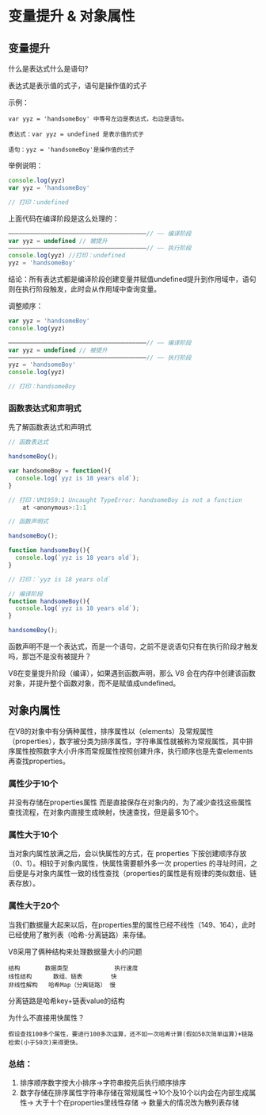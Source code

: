 # 变量提升 & 对象属性

## 变量提升

什么是表达式什么是语句?

表达式是表示值的式子，语句是操作值的式子

示例：
```
var yyz = 'handsomeBoy' 中等号左边是表达式，右边是语句。

表达式：var yyz = undefined 是表示值的式子

语句：yyz = 'handsomeBoy'是操作值的式子
```

举例说明：
```js
console.log(yyz)
var yyz = 'handsomeBoy'

// 打印：undefined
```
上面代码在编译阶段是这么处理的：
```js
———————————————————————————————————————// —— 编译阶段
var yyz = undefined // 被提升
———————————————————————————————————————// —— 执行阶段
console.log(yyz) //打印：undefined
yyz = 'handsomeBoy'
```

结论：所有表达式都是编译阶段创建变量并赋值undefined提升到作用域中，语句则在执行阶段触发，此时会从作用域中查询变量。

调整顺序：
```js
var yyz = 'handsomeBoy'
console.log(yyz)
```
```js
———————————————————————————————————————// —— 编译阶段
var yyz = undefined // 被提升
———————————————————————————————————————// —— 执行阶段
yyz = 'handsomeBoy'
console.log(yyz)

// 打印：handsomeBoy
```

### 函数表达式和声明式

先了解函数表达式和声明式
```js
// 函数表达式

handsomeBoy();

var handsomeBoy = function(){
  console.log(`yyz is 18 years old`);
}

// 打印：VM1959:1 Uncaught TypeError: handsomeBoy is not a function
    at <anonymous>:1:1
```

```js
// 函数声明式

handsomeBoy();

function handsomeBoy(){
  console.log(`yyz is 18 years old`);
}

// 打印：`yyz is 18 years old`

// 编译阶段
function handsomeBoy(){
  console.log(`yyz is 18 years old`);
}

handsomeBoy();
```

函数声明不是一个表达式，而是一个语句，之前不是说语句只有在执行阶段才触发吗，那岂不是没有被提升？

V8在变量提升阶段（编译），如果遇到函数声明，那么 V8 会在内存中创建该函数对象，并提升整个函数对象，而不是赋值成undefined。


## 对象内属性

在V8的对象中有分俩种属性，排序属性以（elements）及常规属性（properties），数字被分类为排序属性，字符串属性就被称为常规属性，其中排序属性按照数字大小升序而常规属性按照创建升序，执行顺序也是先查elements再查找properties。

### 属性少于10个

并没有存储在properties属性 而是直接保存在对象内的，为了减少查找这些属性查找流程，在对象内直接生成映射，快速查找，但是最多10个。

### 属性大于10个

当对象内属性放满之后，会以快属性的方式，在 properties 下按创建顺序存放（0、1）。相较于对象内属性，快属性需要额外多一次 properties 的寻址时间，之后便是与对象内属性一致的线性查找（properties的属性是有规律的类似数组、链表存放）。

### 属性大于20个

当我们数据量大起来以后，在properties里的属性已经不线性（149、164），此时已经使用了散列表（哈希-分离链路）来存储。

V8采用了俩种结构来处理数据量大小的问题
``` 
结构	     数据类型	          执行速度
线性结构	  数组、链表	       快
非线性解构	哈希Map（分离链路）	慢
```

分离链路是哈希key+链表value的结构

为什么不直接用快属性？
```
假设查找100多个属性，要进行100多次运算，还不如一次哈希计算(假如50次简单运算)+链路检索(小于50次)来得更快。
```

### 总结：

1. 排序顺序数字按大小排序->字符串按先后执行顺序排序
2. 数字存储在排序属性字符串存储在常规属性->10个及10个以内会在内部生成属性-> 大于十个在properties里线性存储 -> 数量大的情况改为散列表存储